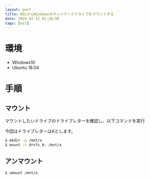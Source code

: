 ```yaml
---
layout: post
title: WSLからWindowsのネットワークドライブをマウントする
date: 2020-02-12 02:20:50
tags: [wsl]
---
```


# 環境

- Windows10
- Ubuntu 18.04

# 手順

## マウント

マウントしたいドライブのドライブレターを確認し、以下コマンドを実行

今回はドライブレターはAとします。

```bash
$ mkdir -p /mnt/a
$ mount -t drvfs A: /mnt/a
```

## アンマウント

```bash
$ umount /mnt/a
```

